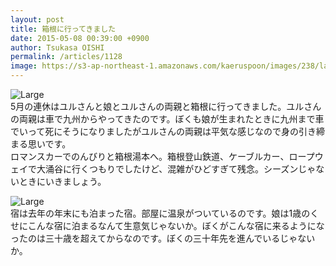```yaml
---
layout: post
title: 箱根に行ってきました
date: 2015-05-08 00:39:00 +0900
author: Tsukasa OISHI
permalink: /articles/1128
image: https://s3-ap-northeast-1.amazonaws.com/kaeruspoon/images/238/large.jpg?1431012493
---
```



![Large](https://s3-ap-northeast-1.amazonaws.com/kaeruspoon/images/238/large.jpg?1431012493)  
5月の連休はユルさんと娘とユルさんの両親と箱根に行ってきました。ユルさんの両親は車で九州からやってきたのです。ぼくも娘が生まれたときに九州まで車でいって死にそうになりましたがユルさんの両親は平気な感じなので身の引き締まる思いです。  
ロマンスカーでのんびりと箱根湯本へ。箱根登山鉄道、ケーブルカー、ロープウェイで大涌谷に行くつもりでしたけど、混雑がひどすぎて残念。シーズンじゃないときにいきましょう。  

![Large](https://s3-ap-northeast-1.amazonaws.com/kaeruspoon/images/239/large.jpg?1431012522)  
宿は去年の年末にも泊まった宿。部屋に温泉がついているのです。娘は1歳のくせにこんな宿に泊まるなんて生意気じゃないか。ぼくがこんな宿に来るようになったのは三十歳を超えてからなのです。ぼくの三十年先を進んでいるじゃないか。  
